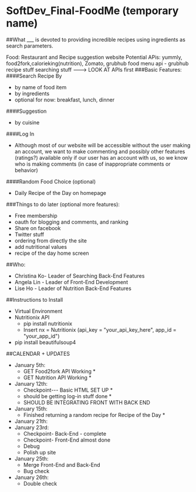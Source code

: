 SoftDev_Final-FoodMe (temporary name)
=============

##What
___ is devoted to providing incredible recipes using ingredients as search parameters. 

Food: Restaurant and Recipe suggestion website
Potential APis: yummly, food2fork,calorieking(nutrition), Zomato, grubhub
food menu api - grubhub
recipe stuff
searching stuff ---> LOOK AT APIs first
###Basic Features:
####Search Recipe By
 * by name of food item
 * by ingredients
 * optional for now: breakfast, lunch, dinner
 
####Suggestion 
 * by cuisine
 
####Log In 
 * Although most of our website will be accessible without the user making an account, we want to make commenting and possibly other features (ratings?) available only if our user has an account with us, so we know who is making comments (in case of inappropriate comments or behavior)

####Random Food Choice (optional)
 * Daily Recipe of the Day on homepage

###Things to do later (optional more features):
 * Free membership
 * oauth for blogging and comments, and ranking
 * Share on facebook
 * Twitter stuff
 * ordering from directly the site
 * add nutritional values
 * recipe of the day home screen

##Who:
 * Christina Ko- Leader of Searching Back-End Features
 * Angela Lin - Leader of Front-End Development
 * Lise Ho - Leader of Nutrition Back-End Features 

##Instructions to Install
 * Virtual Environment
 * Nutritionix API
    - pip install nutritionix 
    - Insert nx = Nutritionix (api_key = "your_api_key_here", app_id = "your_app_id")
 * pip install beautifulsoup4

##CALENDAR + UPDATES
 * January 5th: 
    - GET Food2fork API Working *
    - GET Nutrition API Working *
 * January 12th:
    - Checkpoint--- Basic HTML SET UP * 
    - should be getting log-in stuff done *
    - SHOULD BE INTEGRATING FRONT WITH BACK END 
 * January 15th:
    - Finished returning a random recipe for Recipe of the Day *
 * January 21th:
 * January 23rd:
    - Checkpoint- Back-End  - complete
    - Checkpoint- Front-End almost done
    - Debug
    - Polish up site
 * January 25th:
    - Merge Front-End and Back-End
    - Bug check
 * January 26th:
    - Double check 




